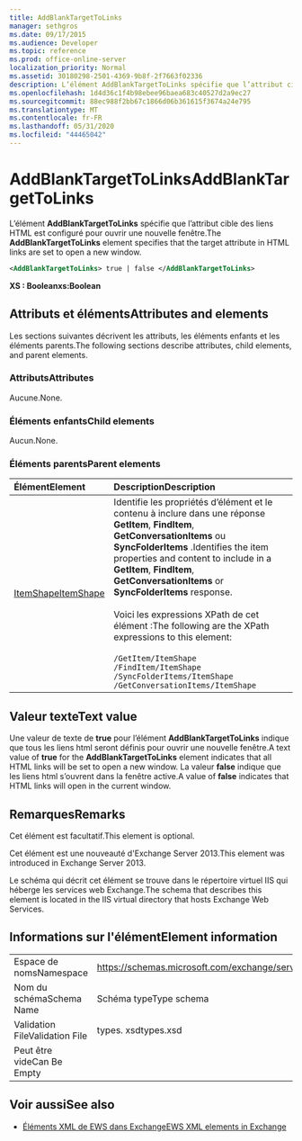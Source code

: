 ```yaml
---
title: AddBlankTargetToLinks
manager: sethgros
ms.date: 09/17/2015
ms.audience: Developer
ms.topic: reference
ms.prod: office-online-server
localization_priority: Normal
ms.assetid: 30180298-2501-4369-9b8f-2f7663f02336
description: L’élément AddBlankTargetToLinks spécifie que l’attribut cible des liens HTML est configuré pour ouvrir une nouvelle fenêtre.
ms.openlocfilehash: 1d4d36c1f4b98ebee96baea683c40527d2a9ec27
ms.sourcegitcommit: 88ec988f2bb67c1866d06b361615f3674a24e795
ms.translationtype: MT
ms.contentlocale: fr-FR
ms.lasthandoff: 05/31/2020
ms.locfileid: "44465042"
---
```

# <a name="addblanktargettolinks"></a><span data-ttu-id="0de07-103">AddBlankTargetToLinks</span><span class="sxs-lookup"><span data-stu-id="0de07-103">AddBlankTargetToLinks</span></span>

<span data-ttu-id="0de07-104">L’élément **AddBlankTargetToLinks** spécifie que l’attribut cible des liens HTML est configuré pour ouvrir une nouvelle fenêtre.</span><span class="sxs-lookup"><span data-stu-id="0de07-104">The **AddBlankTargetToLinks** element specifies that the target attribute in HTML links are set to open a new window.</span></span> 
  
```XML
<AddBlankTargetToLinks> true | false </AddBlankTargetToLinks>
```

<span data-ttu-id="0de07-105">**XS : Boolean**</span><span class="sxs-lookup"><span data-stu-id="0de07-105">**xs:Boolean**</span></span>

## <a name="attributes-and-elements"></a><span data-ttu-id="0de07-106">Attributs et éléments</span><span class="sxs-lookup"><span data-stu-id="0de07-106">Attributes and elements</span></span>

<span data-ttu-id="0de07-107">Les sections suivantes décrivent les attributs, les éléments enfants et les éléments parents.</span><span class="sxs-lookup"><span data-stu-id="0de07-107">The following sections describe attributes, child elements, and parent elements.</span></span>
  
### <a name="attributes"></a><span data-ttu-id="0de07-108">Attributs</span><span class="sxs-lookup"><span data-stu-id="0de07-108">Attributes</span></span>

<span data-ttu-id="0de07-109">Aucune.</span><span class="sxs-lookup"><span data-stu-id="0de07-109">None.</span></span>
  
### <a name="child-elements"></a><span data-ttu-id="0de07-110">Éléments enfants</span><span class="sxs-lookup"><span data-stu-id="0de07-110">Child elements</span></span>

<span data-ttu-id="0de07-111">Aucun.</span><span class="sxs-lookup"><span data-stu-id="0de07-111">None.</span></span>
  
### <a name="parent-elements"></a><span data-ttu-id="0de07-112">Éléments parents</span><span class="sxs-lookup"><span data-stu-id="0de07-112">Parent elements</span></span>

|<span data-ttu-id="0de07-113">**Élément**</span><span class="sxs-lookup"><span data-stu-id="0de07-113">**Element**</span></span>|<span data-ttu-id="0de07-114">**Description**</span><span class="sxs-lookup"><span data-stu-id="0de07-114">**Description**</span></span>|
|:-----|:-----|
|[<span data-ttu-id="0de07-115">ItemShape</span><span class="sxs-lookup"><span data-stu-id="0de07-115">ItemShape</span></span>](itemshape.md) <br/> | <span data-ttu-id="0de07-116">Identifie les propriétés d’élément et le contenu à inclure dans une réponse **GetItem**, **FindItem**, **GetConversationItems** ou **SyncFolderItems** .</span><span class="sxs-lookup"><span data-stu-id="0de07-116">Identifies the item properties and content to include in a **GetItem**, **FindItem**, **GetConversationItems** or **SyncFolderItems** response.</span></span><br/><br/>  <span data-ttu-id="0de07-117">Voici les expressions XPath de cet élément :</span><span class="sxs-lookup"><span data-stu-id="0de07-117">The following are the XPath expressions to this element:</span></span><br/><br/>  `/GetItem/ItemShape` <br/>  `/FindItem/ItemShape` <br/>  `/SyncFolderItems/ItemShape` <br/>  `/GetConversationItems/ItemShape` <br/> |
   
## <a name="text-value"></a><span data-ttu-id="0de07-118">Valeur texte</span><span class="sxs-lookup"><span data-stu-id="0de07-118">Text value</span></span>

<span data-ttu-id="0de07-119">Une valeur de texte de **true** pour l’élément **AddBlankTargetToLinks** indique que tous les liens html seront définis pour ouvrir une nouvelle fenêtre.</span><span class="sxs-lookup"><span data-stu-id="0de07-119">A text value of **true** for the **AddBlankTargetToLinks** element indicates that all HTML links will be set to open a new window.</span></span> <span data-ttu-id="0de07-120">La valeur **false** indique que les liens html s’ouvrent dans la fenêtre active.</span><span class="sxs-lookup"><span data-stu-id="0de07-120">A value of **false** indicates that HTML links will open in the current window.</span></span> 
  
## <a name="remarks"></a><span data-ttu-id="0de07-121">Remarques</span><span class="sxs-lookup"><span data-stu-id="0de07-121">Remarks</span></span>

<span data-ttu-id="0de07-122">Cet élément est facultatif.</span><span class="sxs-lookup"><span data-stu-id="0de07-122">This element is optional.</span></span>
  
<span data-ttu-id="0de07-123">Cet élément est une nouveauté d'Exchange Server 2013.</span><span class="sxs-lookup"><span data-stu-id="0de07-123">This element was introduced in Exchange Server 2013.</span></span>
  
<span data-ttu-id="0de07-124">Le schéma qui décrit cet élément se trouve dans le répertoire virtuel IIS qui héberge les services web Exchange.</span><span class="sxs-lookup"><span data-stu-id="0de07-124">The schema that describes this element is located in the IIS virtual directory that hosts Exchange Web Services.</span></span>
  
## <a name="element-information"></a><span data-ttu-id="0de07-125">Informations sur l'élément</span><span class="sxs-lookup"><span data-stu-id="0de07-125">Element information</span></span>

|||
|:-----|:-----|
|<span data-ttu-id="0de07-126">Espace de noms</span><span class="sxs-lookup"><span data-stu-id="0de07-126">Namespace</span></span>  <br/> |https://schemas.microsoft.com/exchange/services/2006/types  <br/> |
|<span data-ttu-id="0de07-127">Nom du schéma</span><span class="sxs-lookup"><span data-stu-id="0de07-127">Schema Name</span></span>  <br/> |<span data-ttu-id="0de07-128">Schéma type</span><span class="sxs-lookup"><span data-stu-id="0de07-128">Type schema</span></span>  <br/> |
|<span data-ttu-id="0de07-129">Validation File</span><span class="sxs-lookup"><span data-stu-id="0de07-129">Validation File</span></span>  <br/> |<span data-ttu-id="0de07-130">types. xsd</span><span class="sxs-lookup"><span data-stu-id="0de07-130">types.xsd</span></span>  <br/> |
|<span data-ttu-id="0de07-131">Peut être vide</span><span class="sxs-lookup"><span data-stu-id="0de07-131">Can Be Empty</span></span>  <br/> ||
   
## <a name="see-also"></a><span data-ttu-id="0de07-132">Voir aussi</span><span class="sxs-lookup"><span data-stu-id="0de07-132">See also</span></span>

- [<span data-ttu-id="0de07-133">Éléments XML de EWS dans Exchange</span><span class="sxs-lookup"><span data-stu-id="0de07-133">EWS XML elements in Exchange</span></span>](ews-xml-elements-in-exchange.md)

